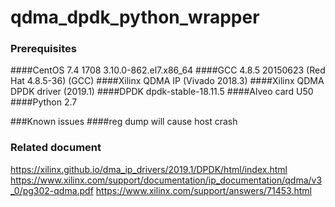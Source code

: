 # qdma_dpdk_python_wrapper

### Prerequisites
####CentOS 7.4 1708 3.10.0-862.el7.x86_64
####GCC 4.8.5 20150623 (Red Hat 4.8.5-36) (GCC)
####Xilinx QDMA IP (Vivado 2018.3)
####Xilinx QDMA DPDK driver (2019.1)
####DPDK dpdk-stable-18.11.5
####Alveo card U50
####Python 2.7
 



###Known issues
####reg dump will cause host crash

### Related document
https://xilinx.github.io/dma_ip_drivers/2019.1/DPDK/html/index.html
https://www.xilinx.com/support/documentation/ip_documentation/qdma/v3_0/pg302-qdma.pdf
https://www.xilinx.com/support/answers/71453.html
